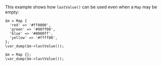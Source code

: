 This example shows how `lastValue()` can be used even when a `Map` may be empty:

```basic-usage.php
$m = Map {
  'red' => '#ff0000',
  'green' => '#00ff00',
  'blue' => '#0000ff',
  'yellow' => '#ffff00',
};
\var_dump($m->lastValue());

$m = Map {};
\var_dump($m->lastValue());
```
